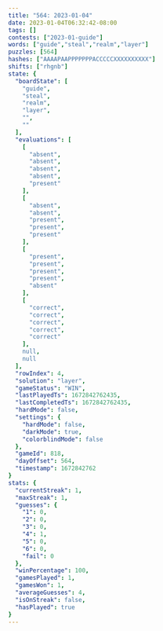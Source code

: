 ```yaml
---
title: "564: 2023-01-04"
date: 2023-01-04T06:32:42-08:00
tags: []
contests: ["2023-01-guide"]
words: ["guide","steal","realm","layer"]
puzzles: [564]
hashes: ["AAAAPAAPPPPPPPACCCCCXXXXXXXXXX"]
shifts: ["rhgnb"]
state: {
  "boardState": [
    "guide",
    "steal",
    "realm",
    "layer",
    "",
    ""
  ],
  "evaluations": [
    [
      "absent",
      "absent",
      "absent",
      "absent",
      "present"
    ],
    [
      "absent",
      "absent",
      "present",
      "present",
      "present"
    ],
    [
      "present",
      "present",
      "present",
      "present",
      "absent"
    ],
    [
      "correct",
      "correct",
      "correct",
      "correct",
      "correct"
    ],
    null,
    null
  ],
  "rowIndex": 4,
  "solution": "layer",
  "gameStatus": "WIN",
  "lastPlayedTs": 1672842762435,
  "lastCompletedTs": 1672842762435,
  "hardMode": false,
  "settings": {
    "hardMode": false,
    "darkMode": true,
    "colorblindMode": false
  },
  "gameId": 818,
  "dayOffset": 564,
  "timestamp": 1672842762
}
stats: {
  "currentStreak": 1,
  "maxStreak": 1,
  "guesses": {
    "1": 0,
    "2": 0,
    "3": 0,
    "4": 1,
    "5": 0,
    "6": 0,
    "fail": 0
  },
  "winPercentage": 100,
  "gamesPlayed": 1,
  "gamesWon": 1,
  "averageGuesses": 4,
  "isOnStreak": false,
  "hasPlayed": true
}
---
```

<!-- more -->
